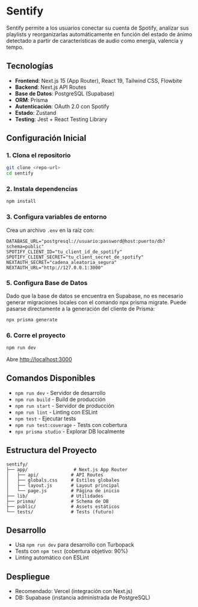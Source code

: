# Sentify

Sentify permite a los usuarios conectar su cuenta de Spotify, analizar sus playlists y reorganizarlas automáticamente en función del estado de ánimo detectado a partir de características de audio como energía, valencia y tempo.

## Tecnologías

- **Frontend**: Next.js 15 (App Router), React 19, Tailwind CSS, Flowbite
- **Backend**: Next.js API Routes
- **Base de Datos**: PostgreSQL (Supabase)
- **ORM**: Prisma
- **Autenticación**: OAuth 2.0 con Spotify
- **Estado**: Zustand
- **Testing**: Jest + React Testing Library

## Configuración Inicial

### 1. Clona el repositorio

```bash
git clone <repo-url>
cd sentify
```

### 2. Instala dependencias

```bash
npm install
```

### 3. Configura variables de entorno

Crea un archivo `.env` en la raíz con:

```env
DATABASE_URL="postgresql://usuario:password@host:puerto/db?schema=public"
SPOTIFY_CLIENT_ID="tu_client_id_de_spotify"
SPOTIFY_CLIENT_SECRET="tu_client_secret_de_spotify"
NEXTAUTH_SECRET="cadena_aleatoria_segura"
NEXTAUTH_URL="http://127.0.0.1:3000"
```

### 5. Configura Base de Datos

Dado que la base de datos se encuentra en Supabase, no es necesario generar migraciones locales con el comando npx prisma migrate. Puede pasarse directamente a la generación del cliente de Prisma:

```bash
npx prisma generate
```

### 6. Corre el proyecto

```bash
npm run dev
```

Abre [http://localhost:3000](http://localhost:3000)

## Comandos Disponibles

- `npm run dev` - Servidor de desarrollo
- `npm run build` - Build de producción
- `npm run start` - Servidor de producción
- `npm run lint` - Linting con ESLint
- `npm test` - Ejecutar tests
- `npm run test:coverage` - Tests con cobertura
- `npx prisma studio` - Explorar DB localmente

## Estructura del Proyecto

```
sentify/
├── app/                 # Next.js App Router
│   ├── api/            # API Routes
│   ├── globals.css     # Estilos globales
│   ├── layout.js       # Layout principal
│   └── page.js         # Página de inicio
├── lib/                # Utilidades
├── prisma/             # Schema de DB
├── public/             # Assets estáticos
└── tests/              # Tests (futuro)
```

## Desarrollo

- Usa `npm run dev` para desarrollo con Turbopack
- Tests con `npm test` (cobertura objetivo: 90%)
- Linting automático con ESLint

## Despliegue

- Recomendado: Vercel (integración con Next.js)
- DB: Supabase (instancia administrada de PostgreSQL)
